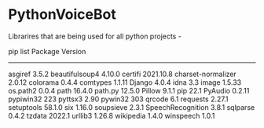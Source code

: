 # PythonVoiceBot

Librarires that are being used for all python projects -

pip list
Package            Version
------------------ ---------
asgiref            3.5.2
beautifulsoup4     4.10.0
certifi            2021.10.8
charset-normalizer 2.0.12
colorama           0.4.4
comtypes           1.1.11
Django             4.0.4
idna               3.3
image              1.5.33
os.path2           0.0.4
path               16.4.0
path.py            12.5.0
Pillow             9.1.1
pip                22.1
PyAudio            0.2.11
pypiwin32          223
pyttsx3            2.90
pywin32            303
qrcode             6.1
requests           2.27.1
setuptools         58.1.0
six                1.16.0
soupsieve          2.3.1
SpeechRecognition  3.8.1
sqlparse           0.4.2
tzdata             2022.1
urllib3            1.26.8
wikipedia          1.4.0
winspeech          1.0.1
